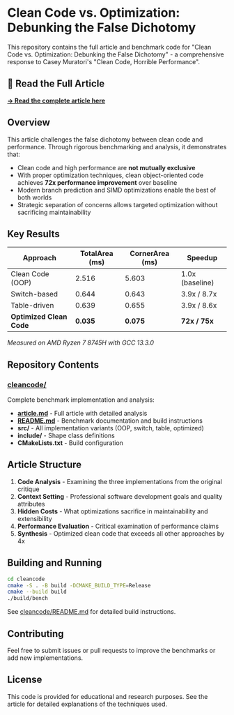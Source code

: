 # Clean Code vs. Optimization: Debunking the False Dichotomy

This repository contains the full article and benchmark code for "Clean Code vs. Optimization: Debunking the False Dichotomy" - a comprehensive response to Casey Muratori's "Clean Code, Horrible Performance".

## 📖 Read the Full Article

**[→ Read the complete article here](cleancode/article.md)**

## Overview

This article challenges the false dichotomy between clean code and performance. Through rigorous benchmarking and analysis, it demonstrates that:

- Clean code and high performance are **not mutually exclusive**
- With proper optimization techniques, clean object-oriented code achieves **72x performance improvement** over baseline
- Modern branch prediction and SIMD optimizations enable the best of both worlds
- Strategic separation of concerns allows targeted optimization without sacrificing maintainability

## Key Results

| Approach | TotalArea (ms) | CornerArea (ms) | Speedup |
|----------|----------------|-----------------|---------|
| Clean Code (OOP) | 2.516 | 5.603 | 1.0x (baseline) |
| Switch-based | 0.644 | 0.643 | 3.9x / 8.7x |
| Table-driven | 0.639 | 0.655 | 3.9x / 8.6x |
| **Optimized Clean Code** | **0.035** | **0.075** | **72x / 75x** |

*Measured on AMD Ryzen 7 8745H with GCC 13.3.0*

## Repository Contents

### [cleancode/](cleancode/)

Complete benchmark implementation and analysis:

- **[article.md](cleancode/article.md)** - Full article with detailed analysis
- **[README.md](cleancode/README.md)** - Benchmark documentation and build instructions
- **src/** - All implementation variants (OOP, switch, table, optimized)
- **include/** - Shape class definitions
- **CMakeLists.txt** - Build configuration

## Article Structure

1. **Code Analysis** - Examining the three implementations from the original critique
2. **Context Setting** - Professional software development goals and quality attributes
3. **Hidden Costs** - What optimizations sacrifice in maintainability and extensibility
4. **Performance Evaluation** - Critical examination of performance claims
5. **Synthesis** - Optimized clean code that exceeds all other approaches by 4x

## Building and Running

```bash
cd cleancode
cmake -S . -B build -DCMAKE_BUILD_TYPE=Release
cmake --build build
./build/bench
```

See [cleancode/README.md](cleancode/README.md) for detailed build instructions.

## Contributing

Feel free to submit issues or pull requests to improve the benchmarks or add new implementations.

## License

This code is provided for educational and research purposes. See the article for detailed explanations of the techniques used.
